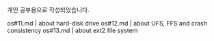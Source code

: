 개인 공부용으로 작성되었습니다.  



os#11.md    |   about hard-disk drive
os#12.md    |   about UFS, FFS and crash consistency
os#13.md    |   about ext2 file system